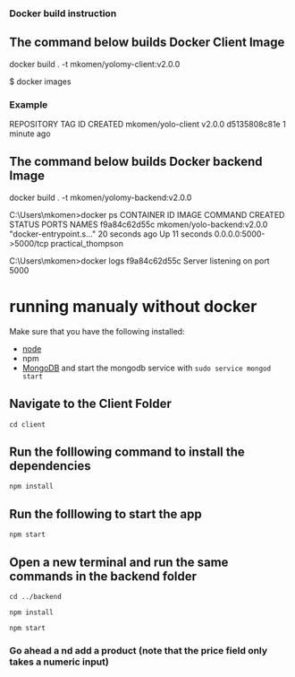### Docker build instruction

## The command below builds Docker Client Image
docker build . -t mkomen/yolomy-client:v2.0.0

$ docker images

### Example
REPOSITORY                      TAG        ID              CREATED
mkomen/yolo-client              v2.0.0     d5135808c81e    1 minute ago

## The command below builds Docker backend Image
docker build . -t mkomen/yolomy-backend:v2.0.0

C:\Users\mkomen>docker ps
CONTAINER ID   IMAGE                        COMMAND                  CREATED          STATUS          PORTS                    NAMES
f9a84c62d55c   mkomen/yolo-backend:v2.0.0   "docker-entrypoint.s…"   20 seconds ago   Up 11 seconds   0.0.0.0:5000->5000/tcp   practical_thompson

C:\Users\mkomen>docker logs f9a84c62d55c
Server listening on port 5000

# running manualy without docker
Make sure that you have the following installed:
- [node](https://www.digitalocean.com/community/tutorials/how-to-install-node-js-on-ubuntu-18-04) 
- npm 
- [MongoDB](https://docs.mongodb.com/manual/tutorial/install-mongodb-on-ubuntu/) and start the mongodb service with `sudo service mongod start`

## Navigate to the Client Folder 
 `cd client`

## Run the folllowing command to install the dependencies 
 `npm install`

## Run the folllowing to start the app
 `npm start`

## Open a new terminal and run the same commands in the backend folder
 `cd ../backend`

 `npm install`

 `npm start`

 ### Go ahead a nd add a product (note that the price field only takes a numeric input)